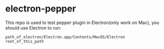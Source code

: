# electron-pepper

This repo is used to test pepper plugin in Electron(only work on Mac), you should use Electron to run:

```
path_of_electron/Electron.app/Contents/MacOS/Electron root_of_this_path
```
